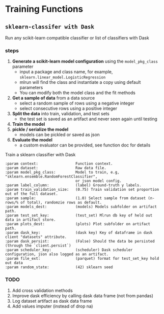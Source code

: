# **Training Functions**

## `sklearn-classifer with Dask`

Run any scikit-learn compatible classifier or list of classifiers with Dask

### steps

1. **Generate a scikit-learn model configuration** using the `model_pkg_class` parameter
   * input a package and class name, for example, `sklearn.linear_model.LogisticRegression`  
   * mlrun will find the class and instantiate a copy using default parameters  
   * You can modify both the model class and the fit methods
2. **Get a sample of data** from a data source
   * select a random sample of rows using a negative integer
   * select consecutive rows using a positive integer
3. **Split the data** into train, validation, and test sets 
   * the test set is saved as an artifact and never seen again until testing
4. **Train the model** 
5. **pickle / serialize the model**
   * models can be pickled or saved as json
6. **Evaluate the model**
   * a custom evaluator can be provided, see function doc for details


Train a sklearn classifier with Dask
    
    :param context:                 Function context.
    :param dataset:                 Raw data file.
    :param model_pkg_class:         Model to train, e.g, "sklearn.ensemble.RandomForestClassifier", 
                                    or json model config.
    :param label_column:            (label) Ground-truth y labels.
    :param train_validation_size:   (0.75) Train validation set proportion out of the full dataset.
    :param sample:                  (1.0) Select sample from dataset (n-rows/% of total), randomzie rows as default.
    :param models_dest:             (models) Models subfolder on artifact path.
    :param test_set_key:            (test_set) Mlrun db key of held out data in artifact store.
    :param plots_dest:              (plots) Plot subfolder on artifact path.
    :param dask_key:                (dask key) Key of dataframe in dask client "datasets" attribute.
    :param dask_persist:            (False) Should the data be persisted (through the `client.persist`)
    :param scheduler_key:           (scheduler) Dask scheduler configuration, json also logged as an artifact.
    :param file_ext:                (parquet) format for test_set_key hold out data
    :param random_state:            (42) sklearn seed


### TODO

1. Add cross validation methods
2. Improve dask efficiency by calling dask data frame (not from pandas)
3. Log dataset artifact as dask data frame 
4. Add values imputer (instead of drop na)
